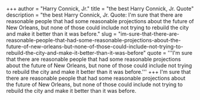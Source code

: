 +++
author = "Harry Connick, Jr."
title = "the best Harry Connick, Jr. Quote"
description = "the best Harry Connick, Jr. Quote: I'm sure that there are reasonable people that had some reasonable projections about the future of New Orleans, but none of those could include not trying to rebuild the city and make it better than it was before."
slug = "im-sure-that-there-are-reasonable-people-that-had-some-reasonable-projections-about-the-future-of-new-orleans-but-none-of-those-could-include-not-trying-to-rebuild-the-city-and-make-it-better-than-it-was-before"
quote = '''I'm sure that there are reasonable people that had some reasonable projections about the future of New Orleans, but none of those could include not trying to rebuild the city and make it better than it was before.'''
+++
I'm sure that there are reasonable people that had some reasonable projections about the future of New Orleans, but none of those could include not trying to rebuild the city and make it better than it was before.
